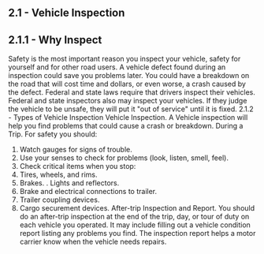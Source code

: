## 2.1 - Vehicle Inspection
## 2.1.1 - Why Inspect
Safety is the most important reason you inspect your vehicle, safety for yourself and for other road users. A vehicle defect found during an inspection could save you problems later. You could have a breakdown on the road that will cost time and dollars, or even worse, a crash caused by the defect.
Federal and state laws require that drivers inspect their vehicles. Federal and state inspectors also may inspect your vehicles. If they judge the vehicle to be unsafe, they will put it "out of service" until it is fixed.
2.1.2 - Types of Vehicle Inspection
Vehicle Inspection. A Vehicle inspection will help you find problems that could cause a crash or breakdown.
During a Trip. For safety you should:
1. Watch gauges for signs of trouble.
2. Use your senses to check for problems (look, listen, smell, feel).
3. Check critical items when you stop:
4. Tires, wheels, and rims.
5. Brakes.
. Lights and reflectors.
7. Brake and electrical connections to trailer.
8. Trailer coupling devices.
9. Cargo securement devices.
After-trip Inspection and Report. You should do an after-trip inspection at the end of the trip, day, or tour of duty on each vehicle you operated. It may include filling out a vehicle condition report listing any problems you find. The inspection report helps a motor carrier know when the vehicle needs repairs.